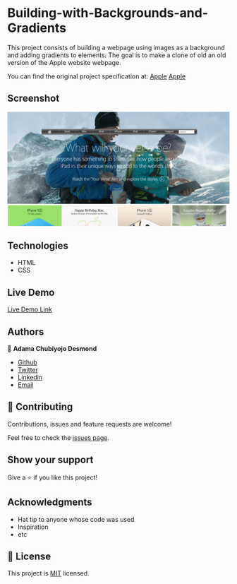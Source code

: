 # Building-with-Backgrounds-and-Gradients
This project consists of building a webpage using images as a background and adding gradients to elements. The goal is to make a clone of old an old version of the Apple website webpage.

You can find the original project specification at: [Apple](https://www.theodinproject.com/courses/html5-and-css3/lessons/building-with-backgrounds-and-gradients)
[Apple](https://web.archive.org/web/20140301004610/http://www.apple.com/)

## Screenshot

![screenshot](images/screenshot.png) 

## Technologies

- HTML 
- CSS


## Live Demo

[Live Demo Link](https://raw.githack.com/kobiyoyo/Building-with-Backgrounds-and-Gradients/master/index.html)

## Authors

👤 **Adama Chubiyojo Desmond**

-  [Github](https://github.com/kobiyoyo)
-  [Twitter](https://twitter.com/_kobiyoyo)
-  [Linkedin](https://www.linkedin.com/in/chubiyojo-adama/)
-  [Email](mailto:adamachubi@gmail.com)


## 🤝 Contributing

Contributions, issues and feature requests are welcome!

Feel free to check the [issues page](issues/).

## Show your support

Give a ⭐️ if you like this project!

## Acknowledgments

- Hat tip to anyone whose code was used
- Inspiration
- etc

## 📝 License

This project is [MIT](lic.url) licensed.
